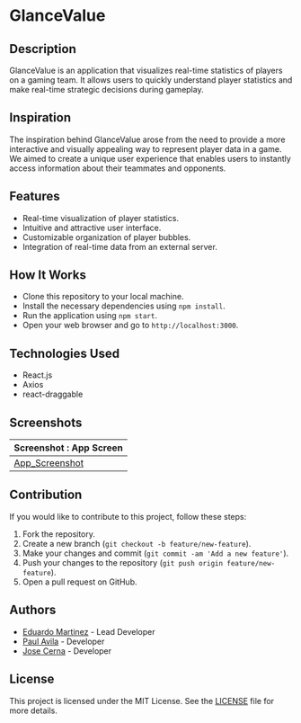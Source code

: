 # GlanceValue

## Description
GlanceValue is an application that visualizes real-time statistics of players on a gaming team. It allows users to quickly understand player statistics and make real-time strategic decisions during gameplay.

## Inspiration
The inspiration behind GlanceValue arose from the need to provide a more interactive and visually appealing way to represent player data in a game. We aimed to create a unique user experience that enables users to instantly access information about their teammates and opponents.

## Features
- Real-time visualization of player statistics.
- Intuitive and attractive user interface.
- Customizable organization of player bubbles.
- Integration of real-time data from an external server.

## How It Works
- Clone this repository to your local machine.
- Install the necessary dependencies using `npm install`.
- Run the application using `npm start`.
- Open your web browser and go to `http://localhost:3000`.

## Technologies Used
- React.js
- Axios
- react-draggable

## Screenshots
| Screenshot : App Screen |
|--------------|
| [App_Screenshot](src/img/Screenshot_Glance_Value) |


## Contribution
If you would like to contribute to this project, follow these steps:
1. Fork the repository.
2. Create a new branch (`git checkout -b feature/new-feature`).
3. Make your changes and commit (`git commit -am 'Add a new feature'`).
4. Push your changes to the repository (`git push origin feature/new-feature`).
5. Open a pull request on GitHub.

## Authors
- [Eduardo Martinez](https://github.com/Dwardmr) - Lead Developer
- [Paul Avila](https://github.com/paul48avila) - Developer
- [Jose Cerna](https://github.com/luisc68) - Developer

## License
This project is licensed under the MIT License. See the [LICENSE](LICENSE) file for more details.

